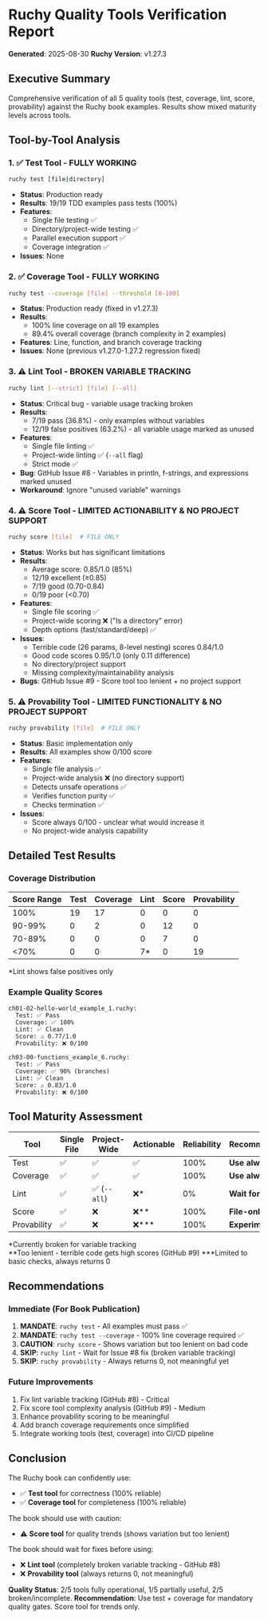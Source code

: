 # Ruchy Quality Tools Verification Report

**Generated**: 2025-08-30
**Ruchy Version**: v1.27.3

## Executive Summary

Comprehensive verification of all 5 quality tools (test, coverage, lint, score, provability) against the Ruchy book examples. Results show mixed maturity levels across tools.

## Tool-by-Tool Analysis

### 1. ✅ Test Tool - FULLY WORKING
```bash
ruchy test [file|directory]
```
- **Status**: Production ready
- **Results**: 19/19 TDD examples pass tests (100%)
- **Features**: 
  - Single file testing ✅
  - Directory/project-wide testing ✅
  - Parallel execution support ✅
  - Coverage integration ✅
- **Issues**: None

### 2. ✅ Coverage Tool - FULLY WORKING
```bash
ruchy test --coverage [file] --threshold [0-100]
```
- **Status**: Production ready (fixed in v1.27.3)
- **Results**: 
  - 100% line coverage on all 19 examples
  - 89.4% overall coverage (branch complexity in 2 examples)
- **Features**: Line, function, and branch coverage tracking
- **Issues**: None (previous v1.27.0-1.27.2 regression fixed)

### 3. ⚠️ Lint Tool - BROKEN VARIABLE TRACKING
```bash
ruchy lint [--strict] [file] [--all]
```
- **Status**: Critical bug - variable usage tracking broken
- **Results**:
  - 7/19 pass (36.8%) - only examples without variables
  - 12/19 false positives (63.2%) - all variable usage marked as unused
- **Features**:
  - Single file linting ✅
  - Project-wide linting ✅ (`--all` flag)
  - Strict mode ✅
- **Bug**: GitHub Issue #8 - Variables in println, f-strings, and expressions marked unused
- **Workaround**: Ignore "unused variable" warnings

### 4. ⚠️ Score Tool - LIMITED ACTIONABILITY & NO PROJECT SUPPORT
```bash
ruchy score [file]  # FILE ONLY
```
- **Status**: Works but has significant limitations
- **Results**:
  - Average score: 0.85/1.0 (85%)
  - 12/19 excellent (≥0.85)
  - 7/19 good (0.70-0.84)
  - 0/19 poor (<0.70)
- **Features**:
  - Single file scoring ✅
  - Project-wide scoring ❌ ("Is a directory" error)
  - Depth options (fast/standard/deep) ✅
- **Issues**: 
  - Terrible code (26 params, 8-level nesting) scores 0.84/1.0
  - Good code scores 0.95/1.0 (only 0.11 difference)
  - No directory/project support
  - Missing complexity/maintainability analysis
- **Bugs**: GitHub Issue #9 - Score tool too lenient + no project support

### 5. ⚠️ Provability Tool - LIMITED FUNCTIONALITY & NO PROJECT SUPPORT
```bash
ruchy provability [file]  # FILE ONLY
```
- **Status**: Basic implementation only
- **Results**: All examples show 0/100 score
- **Features**:
  - Single file analysis ✅
  - Project-wide analysis ❌ (no directory support)
  - Detects unsafe operations ✅
  - Verifies function purity ✅
  - Checks termination ✅
- **Issues**: 
  - Score always 0/100 - unclear what would increase it
  - No project-wide analysis capability

## Detailed Test Results

### Coverage Distribution
| Score Range | Test | Coverage | Lint | Score | Provability |
|------------|------|----------|------|-------|-------------|
| 100% | 19 | 17 | 0 | 0 | 0 |
| 90-99% | 0 | 2 | 0 | 12 | 0 |
| 70-89% | 0 | 0 | 0 | 7 | 0 |
| <70% | 0 | 0 | 7* | 0 | 19 |

*Lint shows false positives only

### Example Quality Scores
```
ch01-02-hello-world_example_1.ruchy:
  Test: ✅ Pass
  Coverage: ✅ 100%
  Lint: ✅ Clean
  Score: ⚠️ 0.77/1.0
  Provability: ❌ 0/100

ch03-00-functions_example_6.ruchy:
  Test: ✅ Pass
  Coverage: ✅ 90% (branches)
  Lint: ✅ Clean
  Score: ⚠️ 0.83/1.0
  Provability: ❌ 0/100
```

## Tool Maturity Assessment

| Tool | Single File | Project-Wide | Actionable | Reliability | Recommendation |
|------|-------------|--------------|------------|-------------|----------------|
| Test | ✅ | ✅ | ✅ | 100% | **Use always** |
| Coverage | ✅ | ✅ | ✅ | 100% | **Use always** |
| Lint | ✅ | ✅ (`--all`) | ❌* | 0% | **Wait for fix** |
| Score | ✅ | ❌ | ❌** | 100% | **File-only use** |
| Provability | ✅ | ❌ | ❌*** | 100% | **Experimental** |

*Currently broken for variable tracking  
**Too lenient - terrible code gets high scores (GitHub #9)
***Limited to basic checks, always returns 0

## Recommendations

### Immediate (For Book Publication)
1. **MANDATE**: `ruchy test` - All examples must pass ✅
2. **MANDATE**: `ruchy test --coverage` - 100% line coverage required ✅
3. **CAUTION**: `ruchy score` - Shows variation but too lenient on bad code
4. **SKIP**: `ruchy lint` - Wait for Issue #8 fix (broken variable tracking)
5. **SKIP**: `ruchy provability` - Always returns 0, not meaningful yet

### Future Improvements
1. Fix lint variable tracking (GitHub #8) - Critical
2. Fix score tool complexity analysis (GitHub #9) - Medium
3. Enhance provability scoring to be meaningful
4. Add branch coverage requirements once simplified
5. Integrate working tools (test, coverage) into CI/CD pipeline

## Conclusion

The Ruchy book can confidently use:
- ✅ **Test tool** for correctness (100% reliable)
- ✅ **Coverage tool** for completeness (100% reliable)

The book should use with caution:
- ⚠️ **Score tool** for quality trends (shows variation but too lenient)

The book should wait for fixes before using:
- ❌ **Lint tool** (completely broken variable tracking - GitHub #8)
- ❌ **Provability tool** (always returns 0, not meaningful)

**Quality Status**: 2/5 tools fully operational, 1/5 partially useful, 2/5 broken/incomplete.
**Recommendation**: Use test + coverage for mandatory quality gates. Score tool for trends only.
